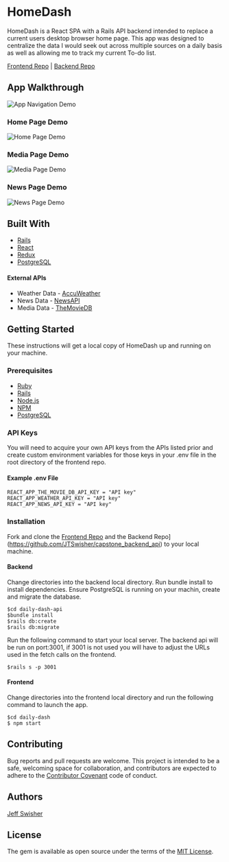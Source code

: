 # HomeDash

HomeDash is a React SPA with a Rails API backend intended to replace a current users desktop browser home page. This app was designed to centralize the data I would seek out across multiple sources on a daily basis as well as allowing me to track my current To-do list.

[Frontend Repo](https://github.com/JTSwisher/daily-dash-frontend) | [Backend Repo](https://github.com/JTSwisher/daily-dash-api)

## App Walkthrough

![App Navigation Demo](demo/landing.gif)

### Home Page Demo

![Home Page Demo](demo/home.gif)

### Media Page Demo

![Media Page Demo](demo/media.gif)

### News Page Demo

![News Page Demo](demo/news.gif)

## Built With

* [Rails](https://rubyonrails.org/)
* [React](https://reactjs.org/)
* [Redux](https://redux.js.org/)
* [PostgreSQL](https://www.postgresql.org/)

#### External APIs

* Weather Data - [AccuWeather](https://developer.accuweather.com/)
* News Data - [NewsAPI](https://newsapi.org/)
* Media Data - [TheMovieDB](https://www.themoviedb.org/documentation/api?language=en-US)

## Getting Started

These instructions will get a local copy of HomeDash up and running on your machine.

### Prerequisites

* [Ruby](https://www.ruby-lang.org/en/)
* [Rails](https://rubyonrails.org/)
* [Node.js](https://nodejs.org/en/)
* [NPM](https://www.npmjs.com/)
* [PostgreSQL](https://www.postgresql.org/)

### API Keys

You will need to acquire your own API keys from the APIs listed prior and create custom environment variables for those keys in your .env file in the root directory of the frontend repo.

#### Example .env File

```
REACT_APP_THE_MOVIE_DB_API_KEY = "API key"
REACT_APP_WEATHER_API_KEY = "API key"
REACT_APP_NEWS_API_KEY = "API key"

```

### Installation
Fork and clone the [Frontend Repo](https://github.com/JTSwisher/capstone_react_frontend) and the Backend Repo](https://github.com/JTSwisher/capstone_backend_api) to your local machine.

#### Backend
Change directories into the backend local directory. Run bundle install to install dependencies. Ensure PostgreSQL is running on your machin, create and migrate the database.
```
$cd daily-dash-api
$bundle install
$rails db:create
$rails db:migrate
```
Run the following command to start your local server. The backend api will be run on port:3001, if 3001 is not used you will have to adjust the URLs used in the fetch calls on the frontend.
```
$rails s -p 3001
```
#### Frontend
Change directories into the frontend local directory and run the following command to launch the app.
```
$cd daily-dash
$ npm start
```

## Contributing

Bug reports and pull requests are welcome. This project is intended to be a safe, welcoming space for collaboration, and contributors are expected to adhere to the [Contributor Covenant](http://contributor-covenant.org) code of conduct.

## Authors

[Jeff Swisher](https://github.com/JTSwisher)

## License

The gem is available as open source under the terms of the [MIT License](https://opensource.org/licenses/MIT).
